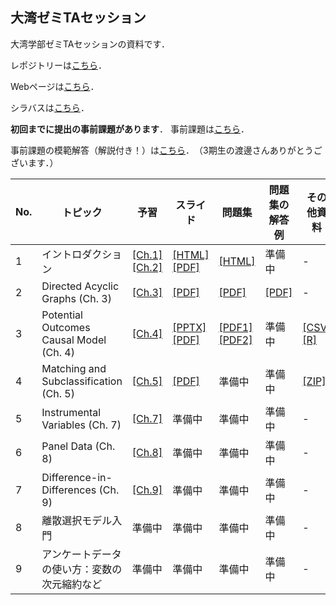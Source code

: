 ## 大湾ゼミTAセッション

大湾学部ゼミTAセッションの資料です．

レポジトリーは[こちら](https://github.com/ritsu1997/owanseminar)．

Webページは[こちら](https://ritsu1997.github.io/owanseminar/)．

シラバスは[こちら](00-syllabus_2022spring/01-syllabus_2022spring.md)．

**初回までに提出の事前課題があります**．
事前課題は[こちら](99-asignments/00-problemset_0.pdf)．

事前課題の模範解答（解説付き！）は[こちら](99-asignments/00-problemset_0_solutions.pdf)．　（3期生の渡邊さんありがとうございます．）

| No. | トピック                                     | 予習                                                                                                                               | スライド                                                                                 | 問題集                                                                                            | 問題集の解答例                                                           | その他資料                                                                      | 
| --- | -------------------------------------------- | ---------------------------------------------------------------------------------------------------------------------------------- | ---------------------------------------------------------------------------------------- | ------------------------------------------------------------------------------------------------- | ------------------------------------------------------------------------ | ------------------------------------------------------------------------------- | 
| 1   | イントロダクション                           | [[Ch.1]](https://mixtape.scunning.com/introduction.html)<br>[[Ch.2]](https://mixtape.scunning.com/probability-and-regression.html) | [[HTML]](01-introduction/Introduction.html)<br>[[PDF]](01-introduction/Introduction.pdf) | [[HTML]](99-asignments/01-problemset1.html)                                                       | 準備中                                                                   | -                                                                               | 
| 2   | Directed Acyclic Graphs (Ch. 3)              | [[Ch.3]](https://mixtape.scunning.com/dag.html)                                                                                    | [[PDF]](02-dag/01-Owanseminar_under_Sasaki_Ishii.pdf)                                    | [[PDF]](99-asignments/02-Owanseminar_under_SasakiIshii_PS.pdf)                                    | [[PDF]](99-asignments/02-Owanseminarunder_Sasaki_Ishii_PS_solutions.pdf) | -                                                                               | 
| 3   | Potential Outcomes Causal Model (Ch. 4)      | [[Ch.4]](https://mixtape.scunning.com/potential-outcomes.html)                                                                     | [[PPTX]](03-pocm/01-pocm_slides.pptx)<br>[[PDF]](03-pocm/01-pocm_slides.pdf)             | [[PDF1]](99-asignments/03-pocm_problemset.pdf)<br>[[PDF2]](99-asignments/03-problemset_bonus.pdf) | 準備中                                                                   | [[CSV]](03-pocm/02-sampling_variation.csv)<br>[[R]](03-pocm/03-randomization.R) | 
| 4   | Matching and Subclassification (Ch. 5)       | [[Ch.5]](https://mixtape.scunning.com/matching-and-subclassification.html)                                                         | [[PDF]](04-matching_subclassification/01-matching_subclassification_slides.pdf)                                                                                   | 準備中                                                                                          | 準備中                                                                  | [[ZIP]](04-matching_subclassification/02-thesis_template.zip)                                                                                | 
| 5   | Instrumental Variables (Ch. 7)               | [[Ch.7]](https://mixtape.scunning.com/instrumental-variables.html)                                                                 | 準備中                                                                                   | 準備中                                                                                            | 準備中                                                                   | -                                                                               | 
| 6   | Panel Data (Ch. 8)                           | [[Ch.8]](https://mixtape.scunning.com/panel-data.html)                                                                             | 準備中                                                                                   | 準備中                                                                                            | 準備中                                                                   | -                                                                               | 
| 7   | Difference-in-Differences (Ch. 9)            | [[Ch.9]](https://mixtape.scunning.com/panel-data.html)                                                                             | 準備中                                                                                   | 準備中                                                                                            | 準備中                                                                   | -                                                                               | 
| 8   | 離散選択モデル入門                           | 準備中                                                                                                                             | 準備中                                                                                   | 準備中                                                                                            | 準備中                                                                   | -                                                                               | 
| 9   | アンケートデータの使い方：変数の次元縮約など | 準備中                                                                                                                             | 準備中                                                                                   | 準備中                                                                                            | 準備中                                                                   | -                                                                               | 
